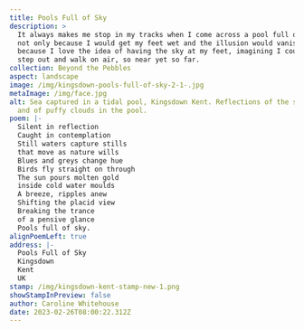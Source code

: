 ```yaml
---
title: Pools Full of Sky
description: >
  It always makes me stop in my tracks when I come across a pool full of sky,
  not only because I would get my feet wet and the illusion would vanish but
  because I love the idea of having the sky at my feet, imagining I could just
  step out and walk on air, so near yet so far. 
collection: Beyond the Pebbles
aspect: landscape
image: /img/kingsdown-pools-full-of-sky-2-1-.jpg
metaImage: /img/face.jpg
alt: Sea captured in a tidal pool, Kingsdown Kent. Reflections of the sunrise
  and of puffy clouds in the pool.
poem: |-
  Silent in reflection
  Caught in contemplation
  Still waters capture stills
  that move as nature wills
  Blues and greys change hue
  Birds fly straight on through
  The sun pours molten gold
  inside cold water moulds
  A breeze, ripples anew
  Shifting the placid view
  Breaking the trance 
  of a pensive glance
  Pools full of sky.
alignPoemLeft: true
address: |-
  Pools Full of Sky
  Kingsdown
  Kent
  UK
stamp: /img/kingsdown-kent-stamp-new-1.png
showStampInPreview: false
author: Caroline Whitehouse
date: 2023-02-26T08:00:22.312Z
---
```

